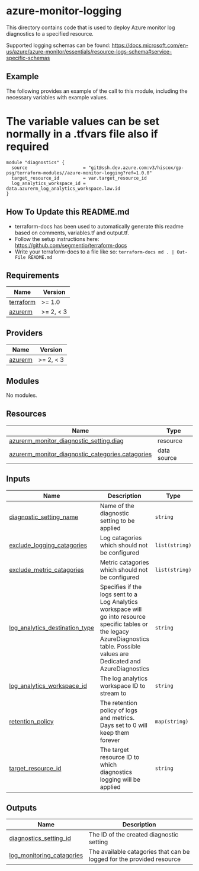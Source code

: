 # azure-monitor-logging

This directory contains code that is used to deploy Azure monitor log diagnostics to a specified resource.

Supported logging schemas can be found: https://docs.microsoft.com/en-us/azure/azure-monitor/essentials/resource-logs-schema#service-specific-schemas

## Example

The following provides an example of the call to this module, including the necessary variables with example values.
# The variable values can be set normally in a .tfvars file also if required

```
module "diagnostics" {
  source                     = "git@ssh.dev.azure.com:v3/hiscox/gp-psg/terraform-modules//azure-monitor-logging?ref=1.0.0"
  target_resource_id         = var.target_resource_id
  log_analytics_workspace_id = data.azurerm_log_analytics_workspace.law.id
}
```

## How To Update this README.md

* terraform-docs has been used to automatically generate this readme based on comments, variables.tf and output.tf.
* Follow the setup instructions here: https://github.com/segmentio/terraform-docs
* Write your terraform-docs to a file like so: `terraform-docs md . | Out-File README.md`

## Requirements

| Name | Version |
|------|---------|
| <a name="requirement_terraform"></a> [terraform](#requirement\_terraform) | >= 1.0 |
| <a name="requirement_azurerm"></a> [azurerm](#requirement\_azurerm) | >= 2, < 3 |

## Providers

| Name | Version |
|------|---------|
| <a name="provider_azurerm"></a> [azurerm](#provider\_azurerm) | >= 2, < 3 |

## Modules

No modules.

## Resources

| Name | Type |
|------|------|
| [azurerm_monitor_diagnostic_setting.diag](https://registry.terraform.io/providers/hashicorp/azurerm/latest/docs/resources/monitor_diagnostic_setting) | resource |
| [azurerm_monitor_diagnostic_categories.catagories](https://registry.terraform.io/providers/hashicorp/azurerm/latest/docs/data-sources/monitor_diagnostic_categories) | data source |

## Inputs

| Name | Description | Type | Default | Required |
|------|-------------|------|---------|:--------:|
| <a name="input_diagnostic_setting_name"></a> [diagnostic\_setting\_name](#input\_diagnostic\_setting\_name) | Name of the diagnostic setting to be applied | `string` | `"audits-allmetrics"` | no |
| <a name="input_exclude_logging_catagories"></a> [exclude\_logging\_catagories](#input\_exclude\_logging\_catagories) | Log catagories which should not be configured | `list(string)` | `[]` | no |
| <a name="input_exclude_metric_catagories"></a> [exclude\_metric\_catagories](#input\_exclude\_metric\_catagories) | Metric catagories which should not be configured | `list(string)` | `[]` | no |
| <a name="input_log_analytics_destination_type"></a> [log\_analytics\_destination\_type](#input\_log\_analytics\_destination\_type) | Specifies if the logs sent to a Log Analytics workspace will go into resource specific tables or the legacy AzureDiagnostics table.  Possible values are Dedicated and AzureDiagnostics | `string` | `"AzureDiagnostics"` | no |
| <a name="input_log_analytics_workspace_id"></a> [log\_analytics\_workspace\_id](#input\_log\_analytics\_workspace\_id) | The log analytics workspace ID to stream to | `string` | n/a | yes |
| <a name="input_retention_policy"></a> [retention\_policy](#input\_retention\_policy) | The retention policy of logs and metrics. Days set to 0 will keep them forever | `map(string)` | <pre>{<br>  "days": "93",<br>  "enabled": "true"<br>}</pre> | no |
| <a name="input_target_resource_id"></a> [target\_resource\_id](#input\_target\_resource\_id) | The target resource ID to which diagnostics logging will be applied | `string` | n/a | yes |

## Outputs

| Name | Description |
|------|-------------|
| <a name="output_diagnostics_setting_id"></a> [diagnostics\_setting\_id](#output\_diagnostics\_setting\_id) | The ID of the created diagnostic setting |
| <a name="output_log_monitoring_catagories"></a> [log\_monitoring\_catagories](#output\_log\_monitoring\_catagories) | The available catagories that can be logged for the provided resource |

